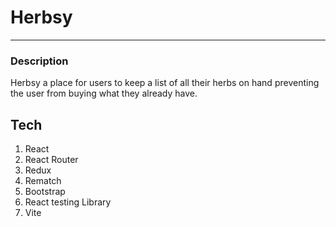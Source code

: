 # Herbsy
----

### Description

Herbsy a place for users to keep a list of all their herbs on hand preventing the user from buying what they already have.

## Tech

1. React
2. React Router
3. Redux
4. Rematch
5. Bootstrap
6. React testing Library
7. Vite